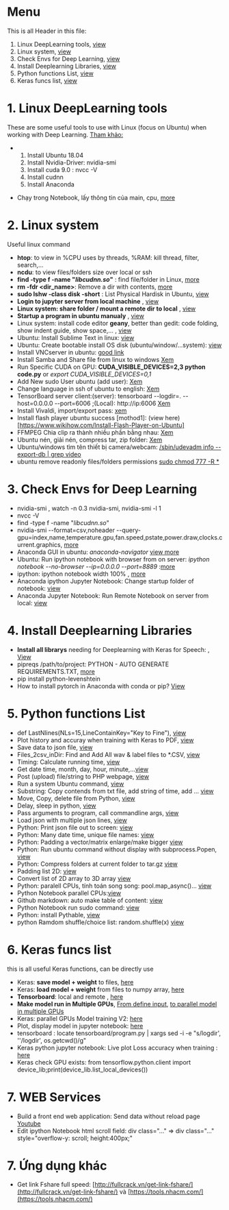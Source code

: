 # Menu
This is all Header in this file:
1. Linux DeepLearning tools, [view](#1-linux-deeplearning-tools)
2. Linux system, [view](#2-linux-system)
3. Check Envs for Deep Learning, [view](#check-envs-for-deep-learning)
4. Install Deeplearning Libraries, [view](#4-install-deeplearning-libraries)
5. Python functions List, [view](#5-python-functions-list)
6. Keras funcs list, [view](#6-keras-funcs-list)


# 1. Linux DeepLearning tools
These are some useful tools to use with Linux (focus on Ubuntu) when working with Deep Learning. [Tham khảo:](https://peshmerge.io/how-to-install-cuda-9-0-on-with-cudnn-7-1-4-on-ubuntu-18-04/)
  - 1. Install Ubuntu 18.04
    2. Install Nvidia-Driver: nvidia-smi
    3. Install cuda 9.0     : nvcc -V
    4. Install cudnn        
    5. Install Anaconda
    
  - Chạy trong Notebook, lấy thông tin của main, cpu, [more](ubuntu_commands.sh#L369)

# 2. Linux system
Useful linux command
  - __htop__: to view in %CPU uses by threads, %RAM: kill thread, filter, search,...
  - __ncdu__: to view files/folders size over local or ssh
  - __find -type f -name "*libcudnn.so*"__ : find file/folder in Linux, [more](ubuntu_commands.sh#L14)
  - __rm -fdr <dir_name>__: Remove a dir with contents, [more](ubuntu_commands.sh#L2)
  - __sudo lshw -class disk -short__ : List Physical Hardisk in Ubuntu, [view](ubuntu_commands.sh#L21)
  - __Login to jupyter server from local machine__ , [view](ubuntu_commands.sh#L55)
  - __Linux system: share folder / mount a remote dir to local__ , [view](ubuntu_commands.sh#L98)
  - __Startup a program in ubuntu manualy__ , [view](ubuntu_commands.sh#L107)
  - Linux system: install code editor __geany__, better than gedit: code folding, show indent guide, show space,...  , [view](ubuntu_commands.sh#L142)
  - Ubuntu: Install Sublime Text in linux: [view](ubuntu_commands.sh#L287)
  - Ubuntu: Create bootable install OS disk (ubuntu/window/...system): [view](ubuntu_commands.sh#L257)
  - Install VNCserver in ubuntu: [good link](https://ubuntuwiki.com/2017/07/how-to-install-vnc-on-ubuntu-17-04/)
  - Install Samba and Share file from linux to windows [Xem](ubuntu_commands.sh#L298)
  - Run Specific CUDA on GPU: __CUDA_VISIBLE_DEVICES=2,3 python code.py__ or *export CUDA_VISIBLE_DEVICES=0,1*
  - Add New sudo User ubuntu (add user): [Xem](ubuntu_commands.sh#L384)
  - Change language in ssh of ubuntu to english: [Xem](ubuntu_commands.sh#L393)
  - TensorBoard server client:(server): tensorboard --logdir=. --host=0.0.0.0 --port=6006 ;(Local): http://ip:6006 [Xem](ubuntu_commands.sh#L406)
  - Install Vivaldi, import/export pass: [xem](Ubuntu_System.md#install-vivaldi)
  - Install flash player ubuntu success \[mothod1\]: (view here)[https://www.wikihow.com/Install-Flash-Player-on-Ubuntu]
  - FFMPEG Chia clip ra thành nhiều phần bằng nhau: [Xem](ubuntu_commands.sh#L432-L437)
  - Ubuntu nén, giải nén, compress tar, zip folder: [Xem](ubuntu_commands.sh#L441)
  - Ubuntu/windows tìm tên thiết bị camera/webcam: [/sbin/udevadm info --export-db | grep video](ubuntu_commands.sh#L452-L527)
  - ubuntu remove readonly files/folders permissions [sudo chmod 777 -R *](ubuntu_commands.sh#L527-L530)
  
# 3. Check Envs for Deep Learning
  - nvidia-smi , watch -n 0.3 nvidia-smi, nvidia-smi -l 1
  - nvcc -V
  - find -type f -name "*libcudnn.so*"
  - nvidia-smi --format=csv,noheader --query-gpu=index,name,temperature.gpu,fan.speed,pstate,power.draw,clocks.current.graphics, [more](ubuntu_commands.sh#L6)
  - Anaconda GUI in ubuntu: *anaconda-navigator* [view more](ubuntu_commands.sh#L43)
  - Ubuntu: Run ipython notebook with browser from on server: *ipython notebook --no-browser --ip=0.0.0.0 --port=8889* :[more](ubuntu_commands.sh#L203)
  - ipython: ipython notebook width 100%   , [more](ubuntu_commands.sh#L224)
  - Anaconda ipython Jupyter Notebook: Change startup folder of notebook: [view](ubuntu_commands.sh#L332)
  - Anaconda Jupyter Notebook: Run Remote Notebook on server from local: [view](ubuntu_commands.sh#L351)
  
  # 4. Install Deeplearning Libraries
  - **Install all librarys** needing for Deeplearning with Keras for Speech: , [View](Install_python_libs.py#L1)
  - pipreqs /path/to/project: PYTHON - AUTO GENERATE REQUIREMENTS.TXT, [more](ubuntu_commands.sh#L33)
  - pip install python-levenshtein
  - How to install pytorch in Anaconda with conda or pip?  [View](ubuntu_commands.sh#L319)
  
  # 5. Python functions List
   - def LastNlines\(NLs=15,LineContainKey="Key to Fine"\), [view](python_funcs_codes.py#L7)
   -  Plot history and accuray when training with Keras to PDF, [view](python_funcs_codes.py#L38)
   - Save data to json file, [view](python_funcs_codes.py#L113) 
   - Files_2csv_inDir: Find and Add All wav & label files to *.CSV, [view](python_funcs_codes.py#L130)
   - Timing: Calculate running time, [view](python_funcs_codes.py#L174) 
   - Get date time, month, day, hour, minute,...[view](python_funcs_codes.py#L272)
   - Post (upload) file/string to PHP webpage, [view](python_funcs_codes.py#L195)
   - Run a system Ubuntu command, [view](python_funcs_codes.py#L223) 
   - Substring: Copy contends from txt file, add string of time, add ... [view](python_funcs_codes.py#L229)
   - Move, Copy, delete file from Python, [view](python_funcs_codes.py#L281) 
   - Delay, sleep in python, [view](python_funcs_codes.py#L298)
   - Pass arguments to program, call commandline args, [view](python_funcs_codes.py#L304)
   - Load json with multiple json lines, [view](python_funcs_codes.py#L327)
   - Python: Print json file out to screen:  [view](python_funcs_codes.py#L406)
   - Python: Many date time, unique file names: [view](python_funcs_codes.py#L421) 
   - Python: Padding a vector/matrix enlarge/make bigger  [view](python_funcs_codes.py#L468) 
   - Python: Run ubuntu command without display with subprocess.Popen, [view](python_funcs_codes.py#L481) 
   - Python: Compress folders at current folder to tar.gz   [view](python_funcs_codes.py#L497) 
   - Padding list 2D:  [view](python_funcs_codes.py#L515) 
   - Convert list of 2D array to 3D array [view](python_funcs_codes.py#L555 ) 
   - Python: paralell CPUs, tính toán song song: pool.map_async()... [view](python_funcs_codes.py#L565 ) 
   - Python Notebook parallel CPUs:[view](python_funcs_codes.py#L650 ) 
   - Github markdown: auto make table of content: [view](python_funcs_codes.py#L615 ) 
   - Python Notebook run sudo command: [view](python_funcs_codes.py#L666 ) 
   - Python: install Pythable, [view](ubuntu_commands.sh#L414-L432)
   - python Ramdom shuffle/choice list: random.shuffle(x)  [view](Keras_funcs.py#L532-L570)
   
   # 6. Keras funcs list
   this is all useful Keras functions, can be directly use
   - Keras: __save model + weight__ to files, [here](Keras_funcs.py#L2)
   - Keras: __load model + weight__ from files to numpy array, [here](Keras_funcs.py#L17)
   - __Tensorboard__: local and remote , [here](Keras_funcs.py#L42)
   - __Make model run in Multiple GPUs__, [From define input](python_funcs_codes.py#L347), [to parallel model in multiple GPUs](python_funcs_codes.py#L391)
   - Keras: parallel GPUs Model training V2:  [here](Keras_funcs.py#L61)
   - Plot, display model in jupyter notebook: [here](Keras_funcs.py#L462)  
   - tensorboard <enter>: locate tensorboard/program.py | xargs sed -i -e "s/logdir', ''/logdir', os.getcwd()/g"
   - Keras python jupyter notebook: Live plot Loss accuracy when training : [here](Keras_funcs.py#L475)
   - Keras check GPU exists: from tensorflow.python.client import device_lib;print(device_lib.list_local_devices())        
  # 7. WEB Services
  - Build a front end web application: Send data without reload page [Youtube](https://goo.gl/4jNWzF)
  - Edit ipython Notebook html scroll field: div class="..." => div class="..." style="overflow-y: scroll; height:400px;"
   
   
   # 7. Ứng dụng khác
   - Get link Fshare full speed:  [http://fullcrack.vn/get-link-fshare/](http://fullcrack.vn/get-link-fshare/) và [https://tools.nhacm.com/](https://tools.nhacm.com/)
